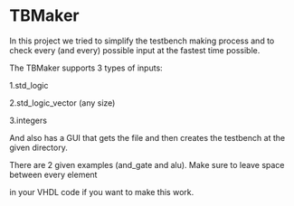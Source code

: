 # TBMaker
In this project we tried to simplify the testbench
making process and to check every (and every) 
possible input at the fastest time possible. 

The TBMaker supports 3 types of inputs: 

1.std_logic 

2.std_logic_vector (any size) 

3.integers 

And also has  a GUI that gets the file and then 
creates the testbench at the given directory. 

There are 2 given examples (and_gate and alu). 
Make sure to leave space between every element 

in your VHDL code if you want to make this work. 

